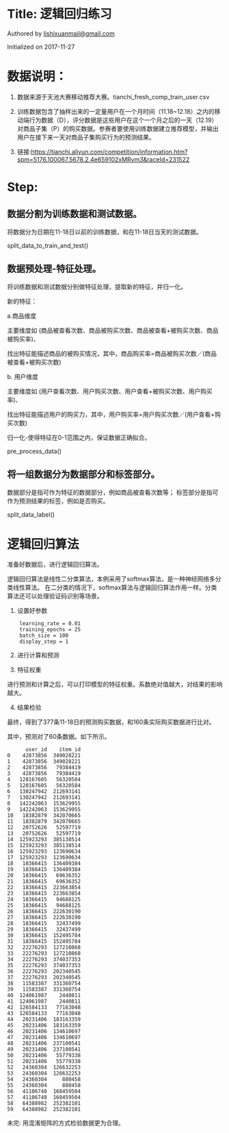
# Title: 逻辑回归练习

Authored by lishixuanmail@gmail.com

Initialized on 2017-11-27

# 数据说明：

  1. 数据来源于天池大赛移动推荐大赛。tianchi_fresh_comp_train_user.csv

  2. 训练数据包含了抽样出来的一定量用户在一个月时间（11.18~12.18）之内的移动端行为数据（D），评分数据是这些用户在这个一个月之后的一天（12.19）对商品子集（P）的购买数据。参赛者要使用训练数据建立推荐模型，并输出用户在接下来一天对商品子集购买行为的预测结果。

  3. 链接:https://tianchi.aliyun.com/competition/information.htm?spm=5176.100067.5678.2.4e659102xMRvm3&raceId=231522


# Step:

## 数据分割为训练数据和测试数据。

将数据分为日期在11-18日以前的训练数据，和在11-18日当天的测试数据。

split_data_to_train_and_test()

## 数据预处理-特征处理。

将训练数据和测试数据分别做特征处理，提取新的特征，并归一化。

新的特征：

a.商品维度

主要维度如
(商品被查看次数、商品被购买次数、商品被查看+被购买次数、商品被购买率)、

找出特征能描述商品的被购买情况，其中，商品购买率=商品被购买次数／(商品被查看+被购买次数)

b. 用户维度

主要维度如
(用户查看次数、用户购买次数、用户查看+被购买次数、用户购买率)、

找出特征能描述用户的购买力，其中，用户购买率=用户购买次数／(用户查看+购买次数)

归一化-使得特征在0-1范围之内，保证数据正确拟合。

pre_process_data()

## 将一组数据分为数据部分和标签部分。

数据部分是指可作为特征的数据部分，例如商品被查看次数等；
标签部分是指可作为预测结果的标签，例如是否购买。

split_data_label()

# 逻辑回归算法

准备好数据后，进行逻辑回归算法。

逻辑回归算法是线性二分类算法，本例采用了softmax算法，是一种神经网络多分类线性算法。
在二分类的情况下，softmax算法与逻辑回归算法作用一样。分类算法还可以处理验证码识别等场景。

1. 设置好参数

```
    learning_rate = 0.01
    training_epochs = 25
    batch_size = 100
    display_step = 1
```

2. 进行计算和预测

3. 特征权重

进行预测和计算之后，可以打印模型的特征权重。系数绝对值越大，对结果的影响越大。

4. 结果检验

最终，得到了377条11-18日的预测购买数据，和160条实际购买数据进行比对。

其中，预测对了60条数据。如下所示。

```
      user_id    item_id
0    42873856  349028221
1    42873856  349028221
2    42873856   79384419
3    42873856   79384419
4   128167605   56320584
5   128167605   56320584
6   130247942  212693141
7   130247942  212693141
8   142242063  153629955
9   142242063  153629955
10   18382879  342070665
11   18382879  342070665
12   20752626   52597719
13   20752626   52597719
14  125923293  385138514
15  125923293  385138514
16  125923293  123690634
17  125923293  123690634
18   18366415  136409384
19   18366415  136409384
20   18366415   69636352
21   18366415   69636352
22   18366415  223663854
23   18366415  223663854
24   18366415   94688125
25   18366415   94688125
26   18366415  222630190
27   18366415  222630190
28   18366415   32437499
29   18366415   32437499
30   18366415  152495784
31   18366415  152495784
32   22276293  127210868
33   22276293  127210868
34   22276293  374037353
35   22276293  374037353
36   22276293  202340545
37   22276293  202340545
38   11583387  331360754
39   11583387  331360754
40  124061987    2440811
41  124061987    2440811
42  126584133   77163048
43  126584133   77163048
44   20231406  183163359
45   20231406  183163359
46   20231406  134610697
47   20231406  134610697
48   20231406  237100541
49   20231406  237100541
50   20231406   55779338
51   20231406   55779338
52   24360304  126632253
53   24360304  126632253
54   24360304     880458
55   24360304     880458
56   41106748  168459504
57   41106748  168459504
58   64388982  252382101
59   64388982  252382101
```

未完: 用混淆矩阵的方式检验数据更为合理。